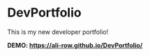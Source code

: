 # DevPortfolio
This is my new developer portfolio!

**DEMO: https://ali-row.github.io/DevPortfolio/**

